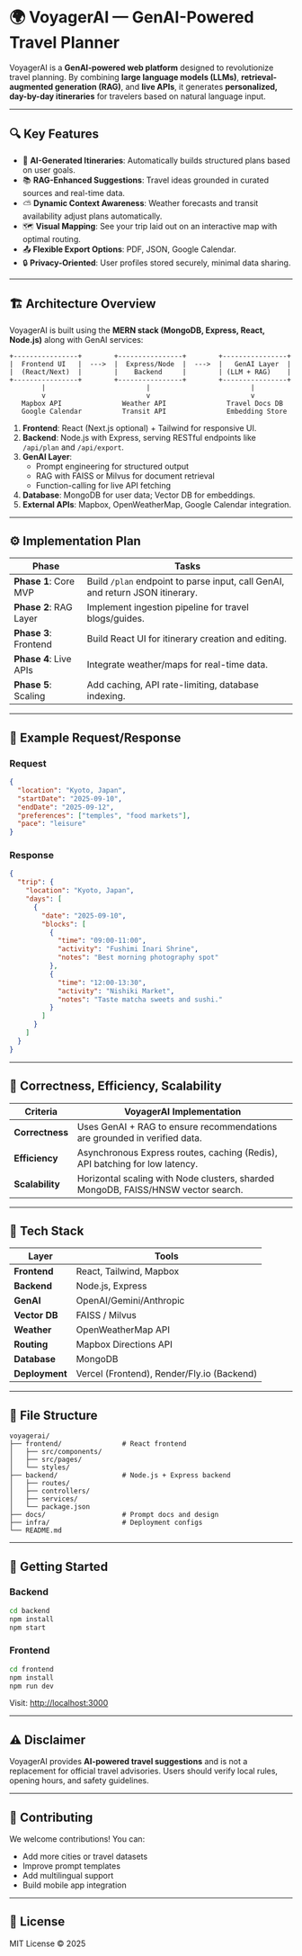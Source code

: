 # 🌍 VoyagerAI — GenAI-Powered Travel Planner

VoyagerAI is a **GenAI-powered web platform** designed to revolutionize travel planning.
By combining **large language models (LLMs)**, **retrieval-augmented generation (RAG)**, and **live APIs**,
it generates **personalized, day-by-day itineraries** for travelers based on natural language input.

---

## 🔍 Key Features

- 🧠 **AI-Generated Itineraries**: Automatically builds structured plans based on user goals.
- 📚 **RAG-Enhanced Suggestions**: Travel ideas grounded in curated sources and real-time data.
- ⛅ **Dynamic Context Awareness**: Weather forecasts and transit availability adjust plans automatically.
- 🗺️ **Visual Mapping**: See your trip laid out on an interactive map with optimal routing.
- 📤 **Flexible Export Options**: PDF, JSON, Google Calendar.
- 🔒 **Privacy-Oriented**: User profiles stored securely, minimal data sharing.

---

## 🏗️ Architecture Overview

VoyagerAI is built using the **MERN stack (MongoDB, Express, React, Node.js)** along with GenAI services:

```
+----------------+        +----------------+        +----------------+
|  Frontend UI   |  --->  |  Express/Node  |  --->  |   GenAI Layer  |
|  (React/Next)  |        |    Backend     |        | (LLM + RAG)    |
+----------------+        +----------------+        +----------------+
        |                         |                         |
        v                         v                         v
   Mapbox API               Weather API               Travel Docs DB
   Google Calendar          Transit API               Embedding Store
```

1. **Frontend**: React (Next.js optional) + Tailwind for responsive UI.
2. **Backend**: Node.js with Express, serving RESTful endpoints like `/api/plan` and `/api/export`.
3. **GenAI Layer**:
   - Prompt engineering for structured output
   - RAG with FAISS or Milvus for document retrieval
   - Function-calling for live API fetching
4. **Database**: MongoDB for user data; Vector DB for embeddings.
5. **External APIs**: Mapbox, OpenWeatherMap, Google Calendar integration.

---

## ⚙️ Implementation Plan

| Phase                  | Tasks                                                                         |
| ---------------------- | ----------------------------------------------------------------------------- |
| **Phase 1**: Core MVP  | Build `/plan` endpoint to parse input, call GenAI, and return JSON itinerary. |
| **Phase 2**: RAG Layer | Implement ingestion pipeline for travel blogs/guides.                         |
| **Phase 3**: Frontend  | Build React UI for itinerary creation and editing.                            |
| **Phase 4**: Live APIs | Integrate weather/maps for real-time data.                                    |
| **Phase 5**: Scaling   | Add caching, API rate-limiting, database indexing.                            |

---

## 🧾 Example Request/Response

### Request

```json
{
  "location": "Kyoto, Japan",
  "startDate": "2025-09-10",
  "endDate": "2025-09-12",
  "preferences": ["temples", "food markets"],
  "pace": "leisure"
}
```

### Response

```json
{
  "trip": {
    "location": "Kyoto, Japan",
    "days": [
      {
        "date": "2025-09-10",
        "blocks": [
          {
            "time": "09:00-11:00",
            "activity": "Fushimi Inari Shrine",
            "notes": "Best morning photography spot"
          },
          {
            "time": "12:00-13:30",
            "activity": "Nishiki Market",
            "notes": "Taste matcha sweets and sushi."
          }
        ]
      }
    ]
  }
}
```

---

## 🧠 Correctness, Efficiency, Scalability

| Criteria        | VoyagerAI Implementation                                                          |
| --------------- | --------------------------------------------------------------------------------- |
| **Correctness** | Uses GenAI + RAG to ensure recommendations are grounded in verified data.         |
| **Efficiency**  | Asynchronous Express routes, caching (Redis), API batching for low latency.       |
| **Scalability** | Horizontal scaling with Node clusters, sharded MongoDB, FAISS/HNSW vector search. |

---

## 🔧 Tech Stack

| Layer          | Tools                                      |
| -------------- | ------------------------------------------ |
| **Frontend**   | React, Tailwind, Mapbox                    |
| **Backend**    | Node.js, Express                           |
| **GenAI**      | OpenAI/Gemini/Anthropic                    |
| **Vector DB**  | FAISS / Milvus                             |
| **Weather**    | OpenWeatherMap API                         |
| **Routing**    | Mapbox Directions API                      |
| **Database**   | MongoDB                                    |
| **Deployment** | Vercel (Frontend), Render/Fly.io (Backend) |

---

## 📂 File Structure

```
voyagerai/
├── frontend/               # React frontend
│   ├── src/components/
│   ├── src/pages/
│   └── styles/
├── backend/                # Node.js + Express backend
│   ├── routes/
│   ├── controllers/
│   ├── services/
│   └── package.json
├── docs/                   # Prompt docs and design
├── infra/                  # Deployment configs
└── README.md
```

---

## 🚀 Getting Started

### Backend

```bash
cd backend
npm install
npm start
```

### Frontend

```bash
cd frontend
npm install
npm run dev
```

Visit: [http://localhost:3000](http://localhost:3000)

---

## ⚠️ Disclaimer

VoyagerAI provides **AI-powered travel suggestions** and is not a replacement for official travel advisories.
Users should verify local rules, opening hours, and safety guidelines.

---

## 🤝 Contributing

We welcome contributions! You can:

- Add more cities or travel datasets
- Improve prompt templates
- Add multilingual support
- Build mobile app integration

---

## 🏁 License

MIT License © 2025
